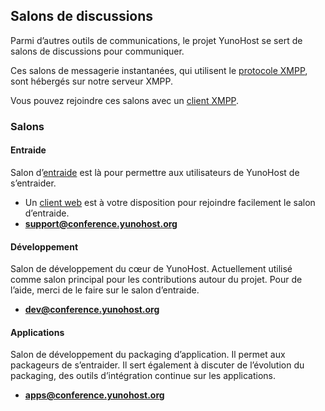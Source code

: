 ## Salons de discussions

Parmi d’autres outils de communications, le projet YunoHost se sert de salons de discussions pour communiquer.

Ces salons de messagerie instantanées, qui utilisent le [protocole XMPP](XMPP_fr), sont hébergés sur notre serveur XMPP.

Vous pouvez rejoindre ces salons avec un [client XMPP](https://fr.wikipedia.org/wiki/Liste_de_clients_XMPP).

### Salons
#### Entraide
Salon d’[entraide](support_fr) est là pour permettre aux utilisateurs de YunoHost de s’entraider.

- Un [client web](https://chat.yunohost.org) est à votre disposition pour rejoindre facilement le salon d’entraide.
- **[support@conference.yunohost.org](xmpp:support@conference.yunohost.org?join)**

#### Développement
Salon de développement du cœur de YunoHost. Actuellement utilisé comme salon principal pour les contributions autour du projet.
Pour de l’aide, merci de le faire sur le salon d’entraide.
- **[dev@conference.yunohost.org](xmpp:dev@conference.yunohost.org?join)**

#### Applications
Salon de développement du packaging d’application. Il permet aux packageurs de s’entraider.
Il sert également à discuter de l’évolution du packaging, des outils d’intégration continue sur les applications.
- **[apps@conference.yunohost.org](xmpp:apps@conference.yunohost.org?join)**
